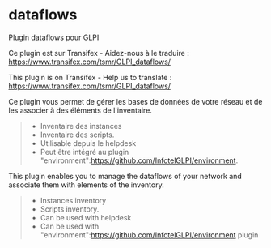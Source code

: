 # dataflows
Plugin dataflows pour GLPI

Ce plugin est sur Transifex - Aidez-nous à le traduire :
https://www.transifex.com/tsmr/GLPI_dataflows/

This plugin is on Transifex - Help us to translate :
https://www.transifex.com/tsmr/GLPI_dataflows/

Ce plugin vous permet de gérer les bases de données de votre réseau et de les associer à des éléments de l'inventaire.
> * Inventaire des instances
> * Inventaire des scripts.
> * Utilisable depuis le helpdesk
> * Peut être intégré au plugin "environment":https://github.com/InfotelGLPI/environment.

This plugin enables you to manage the dataflows of your network and associate them with elements of the inventory.
> * Instances inventory
> * Scripts inventory.
> * Can be used with helpdesk
> * Can be used with "environment":https://github.com/InfotelGLPI/environment plugin
